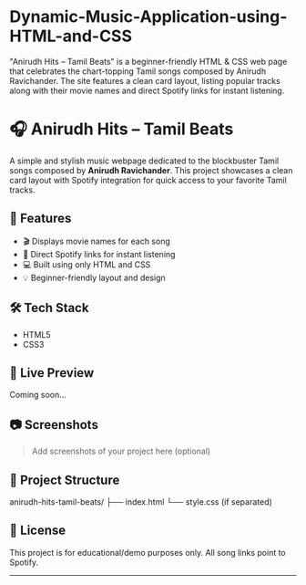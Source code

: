 # Dynamic-Music-Application-using-HTML-and-CSS
"Anirudh Hits – Tamil Beats" is a beginner-friendly HTML &amp; CSS web page that celebrates the chart-topping Tamil songs composed by Anirudh Ravichander. The site features a clean card layout, listing popular tracks along with their movie names and direct Spotify links for instant listening.
# 🎧 Anirudh Hits – Tamil Beats

A simple and stylish music webpage dedicated to the blockbuster Tamil songs composed by **Anirudh Ravichander**. This project showcases a clean card layout with Spotify integration for quick access to your favorite Tamil tracks.

## 🌟 Features

- 🎬 Displays movie names for each song
- 🎵 Direct Spotify links for instant listening
- 💻 Built using only HTML and CSS
- 💡 Beginner-friendly layout and design

## 🛠 Tech Stack

- HTML5
- CSS3

## 🔗 Live Preview

Coming soon...

## 📷 Screenshots

> Add screenshots of your project here (optional)

## 📁 Project Structure

anirudh-hits-tamil-beats/
├── index.html
└── style.css (if separated)

## 📌 License

This project is for educational/demo purposes only. All song links point to Spotify.

---

